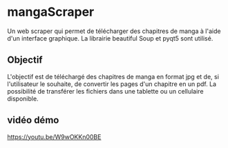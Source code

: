 # mangaScraper

Un web scraper qui permet de télécharger des chapitres de manga à l'aide d'un interface graphique. 
La librairie beautiful Soup et pyqt5 sont utilisé.

## Objectif
L'objectif est de téléchargé des chapitres de manga en format jpg et de, si l'utilisateur le souhaite, 
de convertir les pages d'un chapitre en un pdf. La possibilité de transférer les fichiers dans une tablette ou un cellulaire
disponible.

## vidéo démo
https://youtu.be/W9wOKKn00BE
